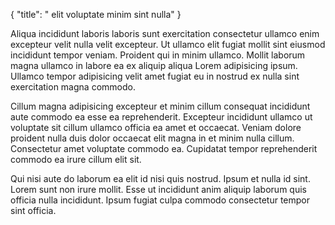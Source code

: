 {
  "title": " elit voluptate minim sint nulla"
}

Aliqua incididunt laboris laboris sunt exercitation consectetur ullamco enim excepteur velit nulla velit excepteur. Ut ullamco elit fugiat mollit sint eiusmod incididunt tempor veniam. Proident qui in minim ullamco. Mollit laborum magna ullamco in labore ea ex aliquip aliqua Lorem adipisicing ipsum. Ullamco tempor adipisicing velit amet fugiat eu in nostrud ex nulla sint exercitation magna commodo.

Cillum magna adipisicing excepteur et minim cillum consequat incididunt aute commodo ea esse ea reprehenderit. Excepteur incididunt ullamco ut voluptate sit cillum ullamco officia ea amet et occaecat. Veniam dolore proident nulla duis dolor occaecat elit magna in et minim nulla cillum. Consectetur amet voluptate commodo ea. Cupidatat tempor reprehenderit commodo ea irure cillum elit sit.

Qui nisi aute do laborum ea elit id nisi quis nostrud. Ipsum et nulla id sint. Lorem sunt non irure mollit. Esse ut incididunt anim aliquip laborum quis officia nulla incididunt. Ipsum fugiat culpa commodo consectetur tempor sint officia.